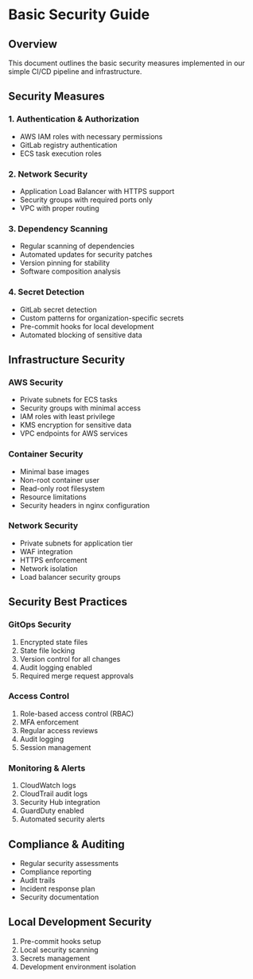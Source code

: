 # Basic Security Guide

## Overview
This document outlines the basic security measures implemented in our simple CI/CD pipeline and infrastructure.

## Security Measures

### 1. Authentication & Authorization
- AWS IAM roles with necessary permissions
- GitLab registry authentication
- ECS task execution roles

### 2. Network Security
- Application Load Balancer with HTTPS support
- Security groups with required ports only
- VPC with proper routing

### 3. Dependency Scanning
- Regular scanning of dependencies
- Automated updates for security patches
- Version pinning for stability
- Software composition analysis

### 4. Secret Detection
- GitLab secret detection
- Custom patterns for organization-specific secrets
- Pre-commit hooks for local development
- Automated blocking of sensitive data

## Infrastructure Security

### AWS Security
- Private subnets for ECS tasks
- Security groups with minimal access
- IAM roles with least privilege
- KMS encryption for sensitive data
- VPC endpoints for AWS services

### Container Security
- Minimal base images
- Non-root container user
- Read-only root filesystem
- Resource limitations
- Security headers in nginx configuration

### Network Security
- Private subnets for application tier
- WAF integration
- HTTPS enforcement
- Network isolation
- Load balancer security groups

## Security Best Practices

### GitOps Security
1. Encrypted state files
2. State file locking
3. Version control for all changes
4. Audit logging enabled
5. Required merge request approvals

### Access Control
1. Role-based access control (RBAC)
2. MFA enforcement
3. Regular access reviews
4. Audit logging
5. Session management

### Monitoring & Alerts
1. CloudWatch logs
2. CloudTrail audit logs
3. Security Hub integration
4. GuardDuty enabled
5. Automated security alerts

## Compliance & Auditing
- Regular security assessments
- Compliance reporting
- Audit trails
- Incident response plan
- Security documentation

## Local Development Security
1. Pre-commit hooks setup
2. Local security scanning
3. Secrets management
4. Development environment isolation
